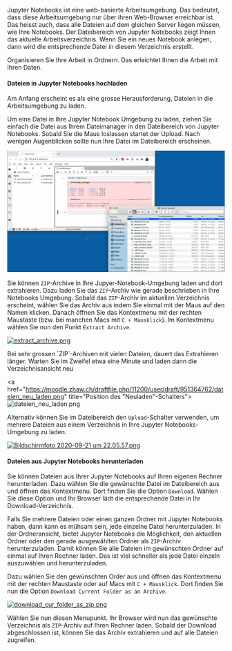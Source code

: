 Jupyter Notebooks ist eine web-basierte Arbeitsumgebung. Das bedeutet, dass diese Arbeitsumgebung nur über ihren Web-Browser erreichbar ist. Das heisst auch, dass alle Dateien auf dem gleichen Server liegen müssen, wie Ihre Notebooks. Der Dateibereich von Jupyter Notebooks zeigt Ihnen das aktuelle Arbeitsverzeichnis. Wenn Sie ein neues Notebook anlegen, dann wird die entsprechende Datei in diesem Verzeichnis erstellt.

<p class="alert alert-success">
<i class="fa fa-lg fa-lightbulb-o"></i> Organisieren Sie Ihre Arbeit in Ordnern. Das erleichtet Ihnen die Arbeit mit Ihren Daten.
</p>

#### Dateien in Jupyter Notebooks hochladen

Am Anfang erscheint es als eine grosse Herausforderung, Dateien in die Arbeitsumgebung zu laden. 

Um eine Datei in Ihre Jupyter Notebook Umgebung zu laden, ziehen Sie einfach die Datei aus Ihrem Dateimanager in den Dateibereich von Jupyter Notebooks. Sobald Sie die Maus loslassen startet der Upload. Nach wenigen Augenblicken sollte nun Ihre Datei im Dateibereich erscheinen. 

<a href="https://github.com/dxiai/r-einstieg/blob/master/bilder/JL_upload_download_datei.gif?raw=true" title="Datei in Jupyter Notebooks hoch und wieder herunterladen"><img alt="JL_upload_download_datei.gif" src="https://raw.githubusercontent.com/dxiai/r-einstieg/master/bilder/JL_upload_download_datei.gif?raw=true" width="600" /></a>

Sie können `ZIP`-Archive in Ihre Jupyer-Notebook-Umgebung laden und dort extrahieren. Dazu laden Sie das `ZIP`-Archiv wie gerade beschrieben in Ihre Notebooks Umgebung. Sobald das `ZIP`-Archiv im aktuellen Verzeichnis erscheint, wählen Sie das Archiv aus indem Sie einmal mit der Maus auf den Namen klicken. Danach öffnen Sie das Kontextmenu mit der rechten Maustaste (bzw. bei manchen Macs mit `C + Mausklick`). Im Kontextmenu wählen Sie nun den Punkt `Extract Archive`. 

<a href="https://moodle.zhaw.ch/draftfile.php/11200/user/draft/951364762/extract_archive.png" title="ZIP-Archiv entpacken"><img alt="extract_archive.png" src="https://moodle.zhaw.ch/draftfile.php/11200/user/draft/951364762/s_extract_archive.png" width="400" height="196.43134212568" /></a>

<p class="alert alert-warning">Bei sehr grossen `ZIP`-Archiven mit vielen Dateien, dauert das Extrahieren länger. Warten Sie im Zweifel etwa eine Minute und laden dann die Verzeichnisansicht neu</p>

<a href="https://moodle.zhaw.ch/draftfile.php/11200/user/draft/951364762/dateien_neu_laden.png" title="Position des "Neuladen"-Schalters"><img alt="dateien_neu_laden.png" src="https://moodle.zhaw.ch/draftfile.php/11200/user/draft/951364762/s_dateien_neu_laden.png" width="400" height="187.9468845761" /></a>

Alternativ können Sie im Dateibereich den `Upload`-Schalter verwenden, um mehrere Dateien aus einem Verzeichnis in Ihre Jupyter Notebooks-Umgebung zu laden.

<a href="https://moodle.zhaw.ch/draftfile.php/11200/user/draft/951364762/Bildschirmfoto%202020-09-21%20um%2022.05.57.png" title="Position des Upload-Schalters"><img alt="Bildschirmfoto 2020-09-21 um 22.05.57.png" src="https://moodle.zhaw.ch/draftfile.php/11200/user/draft/951364762/s_Bildschirmfoto%202020-09-21%20um%2022.05.57.png" width="400" height="186.31256384065" /></a>
#### Dateien aus Jupyter Notebooks herunterladen

Sie können Dateien aus Ihrer Jupyter Notebooks auf Ihren eigenen Rechner herunterladen. Dazu wählen Sie die gewünschte Datei im Dateibereich aus und öffnen das Kontextmenu. Dort finden Sie die Option `Download`. Wählen Sie diese Option und Ihr Browser lädt die entsprechende Datei in Ihr Download-Verzeichnis. 

Falls Sie mehrere Dateien oder einen ganzen Ordner mit Jupyter Notebooks haben, dann kann es mühsam sein, jede einzelne Datei herunterzuladen. In der Ordneransicht, bietet Jupyter Notebooks die Möglichkeit, den aktuellen Ordner oder den gerade ausgewählten Ordner als `ZIP`-Archiv herunterzuladen. Damit können Sie alle Dateien im gewünschten Ordner auf einmal auf Ihren Rechner laden. Das ist viel schneller als jede Datei einzeln auszuwählen und herunterzuladen. 

Dazu wählen Sie den gewünschten Order aus und öffnen das Kontextmenu mit der rechten Maustaste oder auf Macs mit `C + Mausklick`. Dort finden Sie nun die Option `Download Current Folder as an Archive`. 

<a href="https://moodle.zhaw.ch/draftfile.php/11200/user/draft/951364762/download_cur_folder_as_zip.png" title="Aktuellen Ordner als ZIP Archiv herunterladen"><img alt="download_cur_folder_as_zip.png" src="https://moodle.zhaw.ch/draftfile.php/11200/user/draft/951364762/s_download_cur_folder_as_zip.png" width="400" height="188.11475409836" /></a>

Wählen Sie nun diesen Menupunkt. Ihr Browser wird nun das gewünschte Verzeichnis als `ZIP`-Archiv auf Ihren Rechner laden. Sobald der Download abgeschlossen ist, können Sie das Archiv extrahieren und auf alle Dateien zugreifen. 
